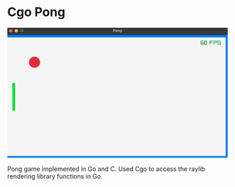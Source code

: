 # Cgo Pong

![Pong](https://github.com/spooky-cauldron/pong/blob/main/Pong.png)

Pong game implemented in Go and C.
Used Cgo to access the raylib rendering library functions in Go.
